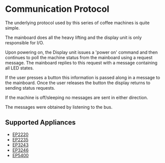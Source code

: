 # Communication Protocol

The underlying protocol used by this series of coffee machines is quite simple.

The mainboard does all the heavy lifting and the display unit is only responsible for I/O.

Upon powering on, the Display unit issues a 'power on' command and then continues to poll the machine status from the mainboard using a request message. The mainboard replies to this request with a message containing all LED states.

If the user presses a button this information is passed along in a message to the mainboard. Once the user releases the button the display returns to sending status requests.

If the machine is off/sleeping no messages are sent in either direction.

The messages were obtained by listening to the bus.

## Supported Appliances

+ [EP2220](../2220/protocol.md)
+ [EP2235](../2235/protocol.md)
+ [EP3243](../3243/protocol.md)
+ [EP3246](../3246/protocol.md)
+ [EP5400](../5400/protocol.md)

